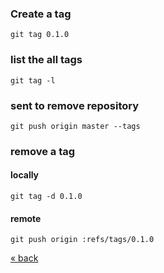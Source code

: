
### Create a tag
	git tag 0.1.0

### list the all tags
	git tag -l

### sent to remove repository
	git push origin master --tags

### remove a tag
#### locally
	git tag -d 0.1.0
#### remote
	git push origin :refs/tags/0.1.0

[&laquo; back](https://github.com/MRCardoso/git-code/blob/master/topics/branch.md)

